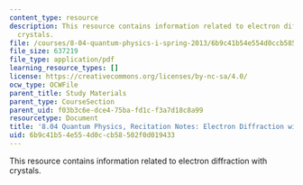 ```yaml
---
content_type: resource
description: This resource contains information related to electron diffraction with
  crystals.
file: /courses/8-04-quantum-physics-i-spring-2013/6b9c41b54e554d0ccb58502f0d019433_MIT8_04S13_ElecDiffwithCry.pdf
file_size: 637219
file_type: application/pdf
learning_resource_types: []
license: https://creativecommons.org/licenses/by-nc-sa/4.0/
ocw_type: OCWFile
parent_title: Study Materials
parent_type: CourseSection
parent_uid: f03b3c6e-dce4-75ba-fd1c-f3a7d18c8a99
resourcetype: Document
title: '8.04 Quantum Physics, Recitation Notes: Electron Diffraction with Crystals'
uid: 6b9c41b5-4e55-4d0c-cb58-502f0d019433
---
```

This resource contains information related to electron diffraction with crystals.